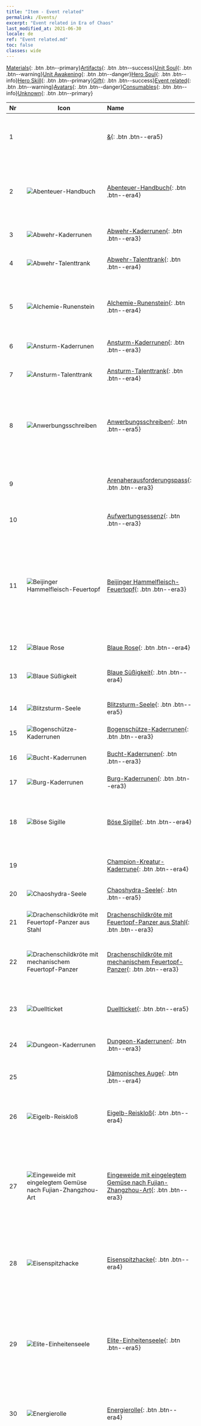 ```yaml
---
title: "Item - Event related"
permalink: /Events/
excerpt: "Event related in Era of Chaos"
last_modified_at: 2021-06-30
locale: de
ref: "Event related.md"
toc: false
classes: wide
---
```

 [Materials](/ItemsDE/){: .btn .btn--primary}[Artifacts](/ItemsDE/Artifacts/){: .btn .btn--success}[Unit Soul](/ItemsDE/UnitSoul/){: .btn .btn--warning}[Unit Awakening](/ItemsDE/UnitAwakening/){: .btn .btn--danger}[Hero Soul](/ItemsDE/HeroSoul/){: .btn .btn--info}[Hero Skill](/ItemsDE/HeroSkill/){: .btn .btn--primary}[Gift](/ItemsDE/Gift/){: .btn .btn--success}[Event related](/ItemsDE/Events/){: .btn .btn--warning}[Avatars](/ItemsDE/Avatars/){: .btn .btn--danger}[Consumables](/ItemsDE/Consumables/){: .btn .btn--info}[Unknown](/ItemsDE/Unknown/){: .btn .btn--primary}

  | Nr | Icon |         Name        |   Type  |   Beschreibung     |
  |:---|------|:--------------------|:-------:|:------------------|
  | 1 |  | [&](/ItemsDE/con_860/){: .btn .btn--era5} | Event related | Angeblich muss man alle geheimnisvollen Symbole der fremden Länder sammeln, damit einem der Weg zu einem großen Schatz gewiesen wird! |
  | 2 | ![Abenteuer-Handbuch](/images/t/i_10041.png) | [Abenteuer-Handbuch](/ItemsDE/con_555/){: .btn .btn--era4} | Event related | Erhältst du beim Anmelden, durch das Abschließen von Aktivitätsmissionen, oder durchs Kaufen. Kann verwendet werden, um Zugang zur Schatzsuche-Vorbereitung zu erhalten. |
  | 3 | ![Abwehr-Kaderrunen](/images/t/i_tool_tujian2.png) | [Abwehr-Kaderrunen](/ItemsDE/con_739/){: .btn .btn--era3} | Event related | Ein wichtiger Gegenstand zum Erhöhen der Abwehr-Werte. |
  | 4 | ![Abwehr-Talenttrank](/images/t/i_3045.png) | [Abwehr-Talenttrank](/ItemsDE/con_787/){: .btn .btn--era4} | Event related | Dieser Trank verbessert die Attribute deiner Abwehr-Einheiten und wertet ihre Fähigkeiten auf. |
  | 5 | ![Alchemie-Runenstein](/images/t/i_3056.png) | [Alchemie-Runenstein](/ItemsDE/con_798/){: .btn .btn--era4} | Event related | Eine Tauschwährung hochrangiger Managelehrter. In den entsprechenden Ereignissen gegen Gegenstände der Turm-Fraktion eintauschbar. |
  | 6 | ![Ansturm-Kaderrunen](/images/t/i_tool_tujian3.png) | [Ansturm-Kaderrunen](/ItemsDE/con_741/){: .btn .btn--era3} | Event related | Ein wichtiger Gegenstand zum Erhöhen der Ansturm-Werte. |
  | 7 | ![Ansturm-Talenttrank](/images/t/i_3046.png) | [Ansturm-Talenttrank](/ItemsDE/con_788/){: .btn .btn--era4} | Event related | Dieser Trank verbessert die Attribute deiner Ansturm-Einheiten und wertet ihre Fähigkeiten auf. |
  | 8 | ![Anwerbungsschreiben](/images/t/i_40901.png) | [Anwerbungsschreiben](/ItemsDE/con_965/){: .btn .btn--era5} | Event related | Anwerbungsschreiben stellen deinen Wert unter Beweis und erleichtern es dir, das Vertrauen der Bewohner dieses mysteriösen Kontinents zu gewinnen. Du kannst Einheiten in der Taverne rekrutieren. |
  | 9 |  | [Arenaherausforderungspass](/ItemsDE/con_695/){: .btn .btn--era3} | Event related | Nur echte Glückspilze finden diesen wertvollen Gegenstand. Hiermit haben Spieler einen zusätzlichen Versuch in der Arena. |
  | 10 |  | [Aufwertungsessenz](/ItemsDE/con_696/){: .btn .btn--era3} | Event related | Reine magische Essenz. Zum Aufwerten von Einheiten. |
  | 11 | ![Beijinger Hammelfleisch-Feuertopf](/images/t/i_81511111.png) | [Beijinger Hammelfleisch-Feuertopf](/ItemsDE/con_1166/){: .btn .btn--era3} | Event related | Hammelfleisch wird in einem authentischen alten Beijinger Kupferkessel über einem Kohlefeuer gegart, wodurch es an Zähigkeit verliert, schmackhaft wird und seinen Wildgeruch verliert. Das gekochte Hammelfleisch ist frisch und schön zart, wobei das Essen in diesem Topf jedoch noch ziemlich roh zu sein scheint. |
  | 12 | ![Blaue Rose](/images/t/i_3059.png) | [Blaue Rose](/ItemsDE/con_801/){: .btn .btn--era4} | Event related |  |
  | 13 | ![Blaue Süßigkeit](/images/t/i_10037.png) | [Blaue Süßigkeit](/ItemsDE/con_551/){: .btn .btn--era4} | Event related | Eine wunderschön verpackte blaue Süßigkeit. Kann im „Doppelte Neujahrsrabatte“-Ereignis verwendet werden. |
  | 14 | ![Blitzsturm-Seele](/images/t/juexing_902.jpg) | [Blitzsturm-Seele](/ItemsDE/con_2074/){: .btn .btn--era5} | Event related | Unsterbliche heroische Seele für das Erwecken der Sturmelementars. |
  | 15 | ![Bogenschütze-Kaderrunen](/images/t/i_tool_tujian4.png) | [Bogenschütze-Kaderrunen](/ItemsDE/con_742/){: .btn .btn--era3} | Event related | Ein wichtiger Gegenstand zum Erhöhen der Bogenschützen-Werte. |
  | 16 | ![Bucht-Kaderrunen](/images/t/i_tool_tujian15.png) | [Bucht-Kaderrunen](/ItemsDE/con_868/){: .btn .btn--era3} | Event related | Ein wichtiger Gegenstand zum Aufwerten der Bucht-Kader. |
  | 17 | ![Burg-Kaderrunen](/images/t/i_tool_tujian8.png) | [Burg-Kaderrunen](/ItemsDE/con_754/){: .btn .btn--era3} | Event related | Ein wichtiger Gegenstand zum Erhöhen der Burg-Werte. |
  | 18 | ![Böse Sigille](/images/t/i_3051.png) | [Böse Sigille](/ItemsDE/con_793/){: .btn .btn--era4} | Event related | Ein Siegel mit tödlicher Macht. In den entsprechenden Ereignissen gegen Gegenstände der Nekropolis-Fraktion eintauschbar. |
  | 19 |  | [Champion-Kreatur-Kaderrune](/ItemsDE/con_782/){: .btn .btn--era4} | Event related | Ein wichtiger Gegenstand zum Aufwerten des Champion-Kreatur-Kaders. |
  | 20 | ![Chaoshydra-Seele](/images/t/juexing_807.jpg) | [Chaoshydra-Seele](/ItemsDE/con_2071/){: .btn .btn--era5} | Event related | Unsterbliche heroische Seele für das Erwecken der Hydra. |
  | 21 | ![Drachenschildkröte mit Feuertopf-Panzer aus Stahl](/images/t/i_81521231.png) | [Drachenschildkröte mit Feuertopf-Panzer aus Stahl](/ItemsDE/con_1208/){: .btn .btn--era3} | Event related | „Hallo, ich bin die stählerne Drachenschildkröte. Wie Ihr seht, ist mein Panzer aus Plastik.“ |
  | 22 | ![Drachenschildkröte mit mechanischem Feuertopf-Panzer](/images/t/i_81512231.png) | [Drachenschildkröte mit mechanischem Feuertopf-Panzer](/ItemsDE/con_1187/){: .btn .btn--era3} | Event related | „Hallo, ich bin die mechanische Drachenschildkröte. Wie Ihr seht, besteht mein Panzer zu 30 % aus Schmiedeeisen.“ |
  | 23 | ![Duellticket](/images/t/i_3042.png) | [Duellticket](/ItemsDE/con_784/){: .btn .btn--era5} | Event related | Eine Einladung zum Heldenduell, wo Meister gegeneinander antreten! Wird montags, mittwochs und freitags per E-Mail zugestellt. |
  | 24 | ![Dungeon-Kaderrunen](/images/t/i_tool_tujian13.png) | [Dungeon-Kaderrunen](/ItemsDE/con_792/){: .btn .btn--era3} | Event related | Ein wichtiger Gegenstand zum Aufwerten der Dungeon-Kader. |
  | 25 |  | [Dämonisches Auge](/de/Items/con_2184/){: .btn .btn--era4} | Event related | Ein Gegenstand, mit dem man im Ereignis „Unterwelt-Erinnerungen“ die Stufe seiner Altar-Aufstellung erhöhen kann. |
  | 26 | ![Eigelb-​Reiskloß](/images/t/i_10029.png) | [Eigelb-​Reiskloß](/ItemsDE/con_543/){: .btn .btn--era4} | Event related | Ein leckerer Eigelb-Reiskloß. Kann im „Doppelte Rabatte“-Ereignis verwendet werden. |
  | 27 | ![Eingeweide mit eingelegtem Gemüse nach Fujian-Zhangzhou-Art](/images/t/i_81531331.png) | [Eingeweide mit eingelegtem Gemüse nach Fujian-Zhangzhou-Art](/ItemsDE/con_1241/){: .btn .btn--era3} | Event related | Süßsauer eingelegtes Luxi-Gemüse, sämige, duftende gekochte Eingeweide, frische Bambussprossen und eine köstliche Knochenbrühe verleihen diesem Gericht den einzigartigen, für Zhangzhou typischen Geschmack. Das Essen in diesem Topf scheint jedoch noch ziemlich roh zu sein. |
  | 28 | ![Eisenspitzhacke](/images/t/i_10025.png) | [Eisenspitzhacke](/ItemsDE/con_539/){: .btn .btn--era4} | Event related | Kann zur Teilnahme am Bergbauereignis verwendet werden. Das Material ist allerdings recht schwach und geht kaputt, nachdem du 1 Abbau durchgeführt hast. |
  | 29 | ![Elite-​Einheitenseele](/images/t/i_10022.png) | [Elite-​Einheitenseele](/ItemsDE/con_536/){: .btn .btn--era5} | Event related | Sammle 80, um zufällig 80 Elite-Einheiten-Tokens zu erhalten. (Elite-Einheit: Druidin, Nachtmahr, Lich, Mumie, Dschinn, Magisches Luftschiff, Mantikor, Betrachter, Medusa, Basilisk, Wyvern, Wespenwurz, Steinelementar, Feuerelementar, Regnanschlange, Meerjungfrau und Revyaratan.) |
  | 30 | ![Energierolle](/images/t/i_backup_icon2.png) | [Energierolle](/ItemsDE/con_830/){: .btn .btn--era4} | Event related | Hier werden Schlachtfeld-Fähigkeiten und alle Fähigkeiten der Reserve-Einheiten verbessert. |
  | 31 | ![Essig-Feuertopf nach Hainan-Art](/images/t/i_81532331.png) | [Essig-Feuertopf nach Hainan-Art](/ItemsDE/con_1250/){: .btn .btn--era3} | Event related | Dieser Feuertopf hat sich aus einem traditionellen Snack aus Hainan entwickelt. Saurer Essigbodensatz, der beim Schnapsbrennen entsteht, dient als Suppenbasis. Dann werden diverse Meeresfrüchte und Gemüse hinzugegeben, sodass ein mild-würziges, süßliches Gericht mit unverwechselbarem Geschmack entsteht. Das Essen in diesem Topf scheint jedoch noch ziemlich roh zu sein. |
  | 32 | ![Experten-Baumaterial](/images/t/i_3062.png) | [Experten-Baumaterial](/ItemsDE/con_804/){: .btn .btn--era4} | Event related | Zum Bau von Mauern in der Verteidigungsschlacht von Steadwick |
  | 33 | ![Feder](/images/t/i_10034.png) | [Feder](/ItemsDE/con_548/){: .btn .btn--era4} | Event related | Eine Feder, eingetaucht in magische Tinte. Kann beim Bingo verwendet werden. |
  | 34 | ![Fernkampf-Talenttrank](/images/t/i_3047.png) | [Fernkampf-Talenttrank](/ItemsDE/con_789/){: .btn .btn--era4} | Event related | Dieser Trank verbessert die Attribute deiner Fernkampf-Einheiten und wertet ihre Fähigkeiten auf. |
  | 35 | ![Festliche Gedenkmünzen](/images/t/i_3066.png) | [Festliche Gedenkmünzen](/ItemsDE/con_808/){: .btn .btn--era4} | Event related | Verfügbar bei Halbjahresfeier, kann gegen seltene Gegenstände eingetauscht werden! |
  | 36 | ![Festung-Kaderrunen](/images/t/i_tool_tujian14.png) | [Festung-Kaderrunen](/ItemsDE/con_818/){: .btn .btn--era3} | Event related | Ein wichtiger Gegenstand zum Aufwerten der Festung-Kader. |
  | 37 | ![Feuertopf mit Chilipaste nach Ningxia-Art](/images/t/i_81522221.png) | [Feuertopf mit Chilipaste nach Ningxia-Art](/ItemsDE/con_1214/){: .btn .btn--era3} | Event related | Für dieses Gericht geben die Bewohner Ningxias Chilinudeln in eine Brühe, die mit zerstoßenen Erdnüssen und verschiedenen Gewürzen angesetzt wird. Die würzige, duftende Paste verleiht den Zutaten dieses Gerichts ihre besondere Note. Das Essen in diesem Topf scheint jedoch noch ziemlich roh zu sein. |
  | 38 | ![Feuertopf mit Kokosnusshühnchen nach Hainan-Art](/images/t/i_81531231.png) | [Feuertopf mit Kokosnusshühnchen nach Hainan-Art](/ItemsDE/con_1238/){: .btn .btn--era3} | Event related | Pro Portion werden für diesen Suppenfond drei Kokosnüsse benötigt: Eine junge Kokosnuss liefert die Flüssigkeit, eine alte Kokosnuss sorgt für das intensive Kokosnussaroma und eine reife Kokosnuss gibt dem Gericht die süße Note. Frische Hühnchenstücke verleihen diesem schlichten Feuertopf seinen komplexen Geschmack. Das Essen in diesem Topf scheint jedoch noch ziemlich roh zu sein. |
  | 39 | ![Feuertopf mit gepökelten Rippchen nach Yunnan-Art](/images/t/i_81531221.png) | [Feuertopf mit gepökelten Rippchen nach Yunnan-Art](/ItemsDE/con_1235/){: .btn .btn--era3} | Event related | Schweinerippchen werden gut zwei Wochen in jeder Menge Salz eingelegt, bis sie fest und salzig sind. Anschließend werden sie in einem Feuertopf mit Hühnerbrühe gegart, um den Umami-Geschmack dieses Gerichts zu verstärken. Das Essen in diesem Topf scheint jedoch noch ziemlich roh zu sein. |
  | 40 | ![Feuertopf nach Chongqing-Art](/images/t/i_81521111.png) | [Feuertopf nach Chongqing-Art](/ItemsDE/con_1196/){: .btn .btn--era3} | Event related | Der Chongqing-Feuertopf ist ein bedeutendes Kulturgut Chongqings. Er besteht aus Rinderkutteln, der Aorta vom Schwein sowie Enten-Eingeweiden, die in einem Mala-Suppenfond gekocht werden. Das Gericht schmeckt erfrischend köstlich, wobei das Essen in diesem Topf jedoch noch ziemlich roh zu sein scheint. |
  | 41 | ![Feuertopf-Suppe nach Macau-Art](/images/t/i_81513331.png) | [Feuertopf-Suppe nach Macau-Art](/ItemsDE/con_1193/){: .btn .btn--era3} | Event related | Für diese köstliche Suppe werden Meeresschnecken, Fischblasen und Seegurken mehrere Stunden lang zu einem Konzentrat des frischen und unverkennbaren Aromas des Ozeans gekocht. Das Essen in diesem Topf scheint jedoch noch ziemlich roh zu sein. |
  | 42 |  | [Fischernetz](/de/Items/con_2148/){: .btn .btn--era4} | Event related | Ein Hilfsmittel für den Fischfang, das Fischer am Meer herstellen. Kann im Fischermeister-Ereignis verwendet werden. |
  | 43 | ![Fischinnereien nach Hubei-Art](/images/t/i_81523331.png) | [Fischinnereien nach Hubei-Art](/ItemsDE/con_1223/){: .btn .btn--era3} | Event related | Milde Fischeingeweide, zarte Fischblasen und delikate Fischleber werden in einer duftenden Soße zusammen gegart. Die Kombination der verschiedenen Konsistenzen bietet dem Gaumen ein einzigartiges Geschmackserlebnis. Das Essen in diesem Topf scheint jedoch noch ziemlich roh zu sein. |
  | 44 | ![Fleischplatte](/images/t/i_8150011.png) | [Fleischplatte](/ItemsDE/con_1161/){: .btn .btn--era4} | Event related | Eine große Platte mit verschiedenen Fleischsorten. |
  | 45 | ![Frisches Moos](/images/t/i_10018.png) | [Frisches Moos](/ItemsDE/con_532/){: .btn .btn--era4} | Event related | Angeblich das Lieblingsessen der Rentiere. Glückspilze, die dies bei sich tragen, treffen vielleicht auf einen Rentier-Gefährten, der ihnen in die Schlacht folgt. |
  | 46 | ![GK von Engel Michael](/images/t/i_10007.png) | [GK von Engel Michael](/ItemsDE/con_516/){: .btn .btn--era5} | Event related | Glückwunsch! Du hast eine GK von Engel Michael erhalten. Wir senden dir sobald wie möglich den echten Gegenstand! |
  | 47 | ![GK von Herzog Ivan](/images/t/i_10006.png) | [GK von Herzog Ivan](/ItemsDE/con_515/){: .btn .btn--era5} | Event related | Glückwunsch! Du hast eine GK von Herzog Ivan erhalten. Wir senden dir sobald wie möglich den echten Gegenstand! |
  | 48 | ![Gelbe Süßigkeit](/images/t/i_10036.png) | [Gelbe Süßigkeit](/ItemsDE/con_550/){: .btn .btn--era4} | Event related | Eine wunderschön verpackte gelbe Süßigkeit. Kann im „Doppelte Neujahrsrabatte“-Ereignis verwendet werden. |
  | 49 | ![Gemüseplatte](/images/t/i_8150012.png) | [Gemüseplatte](/ItemsDE/con_1162/){: .btn .btn--era4} | Event related | Eine große Platte mit verschiedenen Gemüsesorten. |
  | 50 | ![Geschmorter Fisch aus der nordöstlichen Region](/images/t/i_81522231.png) | [Geschmorter Fisch aus der nordöstlichen Region](/ItemsDE/con_1217/){: .btn .btn--era3} | Event related | Ein großer Wildfisch aus dem Meer oder einem Fluss wird zusammen mit allerlei Gemüse langsam in einem großen Metallofen geschmort. In der Zwischenzeit werden Fladenbrote aus Maismehl neben dem Topf erhitzt. Dieses lokale Gericht ist sehr beliebt auf den Bauernhöfen im Nordosten, wobei das Essen in diesem Topf jedoch noch ziemlich roh zu sein scheint. |
  | 51 | ![Gezeitenwächter-Seele](/images/t/juexing_9904.jpg) | [Gezeitenwächter-Seele](/ItemsDE/con_2082/){: .btn .btn--era5} | Event related | Eine uralte, unsterbliche, heroische Seele für das Erwecken der Regnanschlange. |
  | 52 |  | [Giftbrut-Erinnerungs-Token](/de/Items/con_2187/){: .btn .btn--era4} | Event related | Giftbrut-Erinnerungs-Token. Schaltet die Giftbrut-Storyquests im Unterwelt-Erinnerungen-Ereignis frei. |
  | 53 | ![Goldkompass](/images/t/i_3073.png) | [Goldkompass](/ItemsDE/con_815/){: .btn .btn--era4} | Event related | Ein Goldkompass, der die Zukunft voraussagt. Kann in den entsprechenden Ereignissen gegen Gegenstände der Bucht-Fraktion getauscht werden! |
  | 54 | ![Goldschlüssel](/images/t/i_tool_3041.png) | [Goldschlüssel](/ItemsDE/con_783/){: .btn .btn--era5} | Event related | Eine Qualifikation für die Rekrutierung. Ermöglicht einmalig die kostenlose Rekrutierung hochstufiger Einheiten. |
  | 55 | ![Große Kaderrunen](/images/t/i_tool_tujian8.png) | [Große Kaderrunen](/ItemsDE/con_749/){: .btn .btn--era3} | Event related | Ein wichtiger Gegenstand zum Erhöhen der Werte großer Einheiten. |
  | 56 | ![Grüne Süßigkeit](/images/t/i_10038.png) | [Grüne Süßigkeit](/ItemsDE/con_552/){: .btn .btn--era4} | Event related | Eine wunderschön verpackte grüne Süßigkeit. Kann im „Doppelte Neujahrsrabatte“-Ereignis verwendet werden. |
  | 57 |  | [Helden-Token-Auswahlpaket](/de/Items/con_2176/){: .btn .btn--era5} | Event related | Ereignis |
  | 58 |  | [Heroes](/ItemsDE/con_862/){: .btn .btn--era5} | Event related | Angeblich muss man alle geheimnisvollen Symbole der fremden Länder sammeln, damit einem der Weg zu einem großen Schatz gewiesen wird! |
  | 59 | ![Holzhammer](/images/t/i_10024.png) | [Holzhammer](/ItemsDE/con_538/){: .btn .btn--era4} | Event related | Zum Öffnen von Ostereiern. |
  | 60 |  | [Höllenbaron-Erinnerungs-Token](/de/Items/con_2186/){: .btn .btn--era4} | Event related | Höllenbaron-Erinnerungs-Token. Schaltet die Höllenbaron-Storyquests im Unterwelt-Erinnerungen-Ereignis frei. |
  | 61 | ![Inferno-Kaderrunen](/images/t/i_tool_tujian10.png) | [Inferno-Kaderrunen](/ItemsDE/con_777/){: .btn .btn--era3} | Event related | Ein wichtiger Gegenstand zum Erhöhen der Inferno-Werte. |
  | 62 | ![Informationsschriftrolle](/images/t/i_40900.png) | [Informationsschriftrolle](/ItemsDE/con_964/){: .btn .btn--era9} | Event related | Informationen sind unschätzbar. Informationsschriftrollen beinhalten Geheimnisse über Helden von einem geheimnisvollen Kontinent und können in der Taverne gegen Gegenstände eingetauscht werden. |
  | 63 | ![Jahrestagsfeier-Gedenkmünzen](/images/t/i_10005.png) | [Jahrestagsfeier-Gedenkmünzen](/ItemsDE/con_514/){: .btn .btn--era4} | Event related | Tausche exklusive Gegenstände zur Jahrestagsfeier gegen Ereignisgegenstände ein. |
  | 64 | ![Jujube-​Reiskloß](/images/t/i_10030.png) | [Jujube-​Reiskloß](/ItemsDE/con_544/){: .btn .btn--era4} | Event related | Ein leckerer Jujube-Reiskloß. Kann im „Doppelte Rabatte“-Ereignis verwendet werden. |
  | 65 | ![Kalenderstein](/images/t/i_3071.png) | [Kalenderstein](/ItemsDE/con_813/){: .btn .btn--era4} | Event related | Ein ansprechend gearbeiteter Kalenderstein, kann in den entsprechenden Ereignissen gegen Gegenstände der Festung-Fraktion getauscht werden! |
  | 66 | ![Kantonesischer Meeresfrüchte-Feuertopf](/images/t/i_81512331.png) | [Kantonesischer Meeresfrüchte-Feuertopf](/ItemsDE/con_1190/){: .btn .btn--era3} | Event related | Eine große Vielzahl an Meeresfrüchten in einem Haferbreifond aus Schweinsknochenbrühe und Muscheln. Die verschiedensten Meeresfrüchte von Fischen über Shrimps bis hin zu Krabben und Krustentieren werden blanchiert und verleihen diesem Gericht einen unglaublich frischen Geschmack. Eine kunstvolle Interpretation der Küche Guangdongs. Das Essen in diesem Topf scheint jedoch noch ziemlich roh zu sein. |
  | 67 | ![Karotten-Milchbrötchen](/images/t/i_690020.png) | [Karotten-Milchbrötchen](/ItemsDE/con_2119/){: .btn .btn--era4} | Event related | Eine von einem Chaos-Ei erhaltene Oster-Spezialität. Der Geschmack wirkt alles andere als gewöhnlich, aber ... warum war das Ding in einem Chaos-Ei? |
  | 68 | ![Klare Suppenbasis](/images/t/i_8150001.png) | [Klare Suppenbasis](/ItemsDE/con_1158/){: .btn .btn--era4} | Event related | Besitzt einen leichten Geschmack, ist ausgesprochen wohlschmeckend und darüber hinaus sehr nahrhaft mit einem sanften Aroma. Diese üppige Suppe versorgt den Körper mit Nährstoffen und verschönert die Haut. |
  | 69 |  | [Klassikers](/ItemsDE/con_865/){: .btn .btn--era5} | Event related | Angeblich muss man alle geheimnisvollen Symbole der fremden Länder sammeln, damit einem der Weg zu einem großen Schatz gewiesen wird! |
  | 70 | ![Kleeblatt](/images/t/i_10023.png) | [Kleeblatt](/ItemsDE/con_537/){: .btn .btn--era4} | Event related | Die vier Blätter des Kleeblatts stehen für Ruhm, Reichtum, Liebe und Gesundheit. |
  | 71 | ![Kleine Kaderrunen](/images/t/i_tool_tujian6.png) | [Kleine Kaderrunen](/ItemsDE/con_747/){: .btn .btn--era3} | Event related | Ein wichtiger Gegenstand zum Erhöhen der Werte kleiner Einheiten. |
  | 72 | ![Knochenzahnkette](/images/t/i_3054.png) | [Knochenzahnkette](/ItemsDE/con_796/){: .btn .btn--era4} | Event related | Eine Halskette aus den Schädeln mächtiger Tiere. In den entsprechenden Ereignissen gegen Gegenstände der Burg-Fraktion eintauschbar. |
  | 73 |  | [Kommandanten-Kaderrune](/ItemsDE/con_781/){: .btn .btn--era4} | Event related | Ein wichtiger Gegenstand zum Aufwerten des Kommandanten-Kaders. |
  | 74 |  | [Kompass](/de/Items/con_2183/){: .btn .btn--era4} | Event related | Ein Gegenstand, mit dem man im Ereignis „Unterwelt-Erinnerungen“ die Schlachtfeldruinen erkundet. |
  | 75 |  | [Konflux-Kaderrunen](/ItemsDE/con_791/){: .btn .btn--era3} | Event related | Ein wichtiger Gegenstand zum Erhöhen der Konflux-Werte. |
  | 76 |  | [Konflux-Kristall](/ItemsDE/con_799/){: .btn .btn--era4} | Event related | Ein von den Mächten wahrer Elementare geschmiedeter Kristallstein. In den entsprechenden Ereignissen gegen Gegenstände der Konflux-Fraktion eintauschbar. |
  | 77 | ![Kräuter-Rindfleisch-Feuertopf nach Qiandongnan-Art](/images/t/i_81532221.png) | [Kräuter-Rindfleisch-Feuertopf nach Qiandongnan-Art](/ItemsDE/con_1244/){: .btn .btn--era3} | Event related | Vor dem Garen besitzen die Zutaten für dieses Gericht einen leichten Gymnosiphon-Duft. Die „Hundert-Kräuter-Suppe“, wie die Einheimischen sie nennen, wird mit verschiedenen chinesischen Heilkräutern und Rinderinnereien zubereitet und schmeckt mit jedem Bissen besser. Das Essen in diesem Topf scheint jedoch noch ziemlich roh zu sein. |
  | 78 | ![Kälteresistenter Stoff](/images/t/i_10016.png) | [Kälteresistenter Stoff](/ItemsDE/con_530/){: .btn .btn--era4} | Event related | Speziell verarbeiteter Stoff aus dem Fell eines Tiers aus dem Norden. Der hohe Preis ist vermutlich der hervorragenden Kälteresistenz und dem angenehmen Tragegefühl geschuldet. |
  | 79 | ![Königsorden](/images/t/i_3052.png) | [Königsorden](/ItemsDE/con_794/){: .btn .btn--era4} | Event related | Ein Orden des kaiserlichen Hofs von Erathia. In den entsprechenden Ereignissen gegen Gegenstände der Schloss-Fraktion eintauschbar. |
  | 80 | ![Lebkuchenmann](/images/t/i_690018.png) | [Lebkuchenmann](/ItemsDE/con_1092/){: .btn .btn--era4} | Event related | Ein „Fröhliche Weihnachten“-Ereignisgegenstand. Kann gegen Weihnachtsgeschenke eingetauscht werden. |
  | 81 | ![Leuchtturm-Baumaterial](/images/t/i_tool_mf.png) | [Leuchtturm-Baumaterial](/ItemsDE/con_751/){: .btn .btn--era3} | Event related | Für den Stufenaufsteig des Leuchtturms, um weiter sehen zu können. |
  | 82 |  | [Magic](/ItemsDE/con_861/){: .btn .btn--era5} | Event related | Angeblich muss man alle geheimnisvollen Symbole der fremden Länder sammeln, damit einem der Weg zu einem großen Schatz gewiesen wird! |
  | 83 |  | [Magieschere](/de/Items/con_2175/){: .btn .btn--era4} | Event related | Drachenboot-Fest-Ereignisgegenstand. Diese Schere ist mit einer geheimnisvollen Magie überzogen, die es ermöglicht, das Seil zu durchschneiden, das die magischen Reisklöße festhält, allerdings wird sie durch die Benutzung zerstört. |
  | 84 | ![Magmakern](/images/t/i_3091.png) | [Magmakern](/ItemsDE/con_819/){: .btn .btn--era4} | Event related | Ein Gegenstand, der im Ereignis „Xerons Gefangennahme“ erbeutet werden kann. Wird im Ereignis zur Aufwertung des Vulkans verwendet. |
  | 85 | ![Marktzugangsticket](/images/t/i_8150000.png) | [Marktzugangsticket](/ItemsDE/con_1157/){: .btn .btn--era4} | Event related | Notwendiger Gegenstand, um den Markt betreten und Zutaten kaufen zu können. Nach Einsatz von Energie am Postfach abzuholen. |
  | 86 | ![Medusenkönigin-Heldenseele](/images/t/juexing_704.jpg) | [Medusenkönigin-Heldenseele](/ItemsDE/con_2061/){: .btn .btn--era5} | Event related | Unsterbliche heroische Seele für das Erwecken der Medusa. |
  | 87 | ![Meeresfrüchteplatte](/images/t/i_8150013.png) | [Meeresfrüchteplatte](/ItemsDE/con_1163/){: .btn .btn--era4} | Event related | Eine große Platte mit verschiedenen Meeresfrüchten. |
  | 88 | ![Meisterbogenschützen-Seele](/images/t/juexing_102.jpg) | [Meisterbogenschützen-Seele](/ItemsDE/con_2013/){: .btn .btn--era5} | Event related | Eine uralte, unsterbliche, heroische Seele für das Erwecken des Scharfschützen. |
  | 89 |  | [Might](/ItemsDE/con_859/){: .btn .btn--era5} | Event related | Angeblich muss man alle geheimnisvollen Symbole der fremden Länder sammeln, damit einem der Weg zu einem großen Schatz gewiesen wird! |
  | 90 | ![Mittlere Kaderrunen](/images/t/i_tool_tujian7.png) | [Mittlere Kaderrunen](/ItemsDE/con_748/){: .btn .btn--era3} | Event related | Ein wichtiger Gegenstand zum Erhöhen der Werte mittelgroßer Einheiten. |
  | 91 | ![Mondlicht-Rose](/images/t/i_3059.png) | [Mondlicht-Rose](/ItemsDE/con_558/){: .btn .btn--era4} | Event related | Eine exotische Rose, die ein Held auf Kampagne gepflückt hat. Kann beim Rosentausch-Ereignis zum Valentinstag 2021 gegen Belohnungen eingetauscht werden. |
  | 92 | ![Nachtmahr-Seele](/images/t/juexing_508.jpg) | [Nachtmahr-Seele](/ItemsDE/con_2049/){: .btn .btn--era5} | Event related | Unsterbliche heroische Seele für das Erwecken des Nachtmahrs. |
  | 93 | ![Nekropolis-Kaderrunen](/images/t/i_tool_tujian9.png) | [Nekropolis-Kaderrunen](/ItemsDE/con_755/){: .btn .btn--era3} | Event related | Ein wichtiger Gegenstand zum Erhöhen der Nekropolis-Werte. |
  | 94 | ![Neujahrsfeier-Herausforderungspass](/images/t/i_31046.png) | [Neujahrsfeier-Herausforderungspass](/ItemsDE/con_867/){: .btn .btn--era5} | Event related | Ein mysteriöser Herausforderungspass, der während der Neujahrsfeier erhältlich wird. Sammle genügend davon, um Zugriff auf die zeitbegrenzte Neujahrsfeier-Phase zu erhalten! |
  | 95 | ![Neujahrstrunk](/images/t/i_10039.png) | [Neujahrstrunk](/ItemsDE/con_553/){: .btn .btn--era4} | Event related | Ein spezieller Gegenstand für das Neujahrsereignis. Kann während des Ereignisses gegen seltene Gegenstände eingetauscht werden. |
  | 96 | ![Neutrale Kaderrune](/images/t/i_tool_tujian16.png) | [Neutrale Kaderrune](/ItemsDE/con_869/){: .btn .btn--era3} | Event related | Ein wichtiger Gegenstand zum Aufwerten des neutralen Kaders. |
  | 97 | ![Obsidian](/images/t/i_3055.png) | [Obsidian](/ItemsDE/con_797/){: .btn .btn--era4} | Event related | Ein exotischer Edelstein, den man nur im Inferno findet. In den entsprechenden Ereignissen gegen Gegenstände der Inferno-Fraktion eintauschbar. |
  | 98 | ![Offensiv-Kaderrunen](/images/t/i_tool_tujian1.png) | [Offensiv-Kaderrunen](/ItemsDE/con_734/){: .btn .btn--era3} | Event related | Ein wichtiger Gegenstand zum Erhöhen der Offensive-Werte. |
  | 99 | ![Offensiv-Talenttrank](/images/t/i_3044.png) | [Offensiv-Talenttrank](/ItemsDE/con_786/){: .btn .btn--era4} | Event related | Dieser Trank verbessert die Attribute deiner Offensiv-Einheiten und wertet ihre Fähigkeiten auf. |
  | 100 | ![Orakelvertrag](/images/t/i_3074.png) | [Orakelvertrag](/ItemsDE/con_816/){: .btn .btn--era6} | Event related | Eine vom Propheten hinterlassene geheimnisvolle Schriftrolle, gewährt unvorstellbare Kraft. |
  | 101 | ![Orden der Arbeit](/images/t/i_10002.png) | [Orden der Arbeit](/ItemsDE/con_512/){: .btn .btn--era4} | Event related |  |
  | 102 | ![Oster-Dekorationsmaterial](/images/t/i_690019.png) | [Oster-Dekorationsmaterial](/ItemsDE/con_2118/){: .btn .btn--era4} | Event related | Ein von einem Lodernden Ei erhaltenes Dekorationsmaterial. Kann verwendet werden, um die Hauptstadt österlich zu schmücken. |
  | 103 |  | [R-Einheiten-Kaderrune](/ItemsDE/con_778/){: .btn .btn--era4} | Event related | Ein wichtiger Gegenstand zum Aufwerten des R-Einheiten-Kaders. |
  | 104 | ![R-Einheitenseele](/images/t/i_10019.png) | [R-Einheitenseele](/ItemsDE/con_533/){: .btn .btn--era3} | Event related | Sammle 10 Stück und erhalte eine zufällige 1-Sterne-Einheit mit Macht R. |
  | 105 | ![Riesige Kaderrunen](/images/t/i_tool_tujian9.png) | [Riesige Kaderrunen](/ItemsDE/con_750/){: .btn .btn--era3} | Event related | Ein wichtiger Gegenstand zum Erhöhen der Werte gewaltiger Einheiten. |
  | 106 | ![Rindfleisch nach Leshan-Art](/images/t/i_81511221.png) | [Rindfleisch nach Leshan-Art](/ItemsDE/con_1175/){: .btn .btn--era3} | Event related | Diese riesigen Stücke Rindfleisch werden in einen Topf voll Suppe statt in eine kleine Schüssel gegeben. Das erhöht nicht nur die Portionsgröße, sondern schafft auch Platz, um neben dem Rindfleisch noch weitere Zutaten zu kochen. Das Essen in diesem Topf scheint jedoch noch ziemlich roh zu sein. |
  | 107 | ![Rote Rose](/images/t/i_3058.png) | [Rote Rose](/ItemsDE/con_800/){: .btn .btn--era4} | Event related |  |
  | 108 | ![Rote Süßigkeit](/images/t/i_10035.png) | [Rote Süßigkeit](/ItemsDE/con_549/){: .btn .btn--era4} | Event related | Eine wunderschön verpackte rote Süßigkeit. Kann im „Doppelte Neujahrsrabatte“-Ereignis verwendet werden. |
  | 109 | ![Rote-​Bohnen-​Reiskloß](/images/t/i_10031.png) | [Rote-​Bohnen-​Reiskloß](/ItemsDE/con_545/){: .btn .btn--era4} | Event related | Ein leckerer Rote-Bohnen-Reiskloß. Kann im „Doppelte Rabatte“-Ereignis verwendet werden. |
  | 110 |  | [Rückkehr](/ItemsDE/con_863/){: .btn .btn--era5} | Event related | Angeblich muss man alle geheimnisvollen Symbole der fremden Länder sammeln, damit einem der Weg zu einem großen Schatz gewiesen wird! |
  | 111 |  | [SR-Einheiten-Kaderrune](/ItemsDE/con_779/){: .btn .btn--era4} | Event related | Ein wichtiger Gegenstand zum Aufwerten des SR-Einheiten-Kaders. |
  | 112 | ![SR-Einheitenseele](/images/t/i_10020.png) | [SR-Einheitenseele](/ItemsDE/con_534/){: .btn .btn--era4} | Event related | Sammle 30, um eine zufällig ausgewählte der folgenden 2-Sterne-Einheiten zu erhalten: Greif, Schwertkämpfer, Mönch, Kavallerist, Zwerg, Waldelfe, Pegasus, Dendroidenwache, Einhorn, Ork, Oger, Roc, Zyklop, Geist, Vampir, Höllenhund, Dämon, Grottenteufel, Efreet, Stein-Wasserspeier, Regnanpiraten,Eisengolem, Magier, Sturmelementar, Eiselementar, Harpyie, Minotaurus oder Echsenmensch. |
  | 113 |  | [SSR-Einheiten-Kaderrune](/ItemsDE/con_780/){: .btn .btn--era4} | Event related | Ein wichtiger Gegenstand zum Aufwerten des SSR-Einheiten-Kaders. |
  | 114 | ![SSR-Einheitenseele](/images/t/i_10021.png) | [SSR-Einheitenseele](/ItemsDE/con_535/){: .btn .btn--era5} | Event related | Sammle 80 Stück und erhalte eine zufällige Einheit mit Macht SSR (außer Assassine und Spartaner). |
  | 115 | ![Sauerkraut-Feuertopf aus der nordöstlichen Region](/images/t/i_81531121.png) | [Sauerkraut-Feuertopf aus der nordöstlichen Region](/ItemsDE/con_1229/){: .btn .btn--era3} | Event related | Dieser Eintopf wurde ursprünglich mit großen Scheiben Schweinebauch, Schweinsblutwurst und selbst eingelegtem Sauerkraut zubereitet, als in den ländlichen Gegenden im Nordosten jedes Jahr zu Neujahr die Schweine geschlachtet wurden. Das Essen in diesem Topf scheint jedoch noch ziemlich roh zu sein. |
  | 116 | ![Saure Schweinsfußsuppe nach Yunnan-Art](/images/t/i_81531111.png) | [Saure Schweinsfußsuppe nach Yunnan-Art](/ItemsDE/con_1226/){: .btn .btn--era3} | Event related | Kollagenreiche, schmackhafte Schweinsfüße werden langsam in einer köstlichen, nach Geheimrezept zubereiteten säuerlich schmeckenden Suppe gegart. Eine Delikatesse, die man wirklich nur selten zu Augen bekommt. Das Essen in diesem Topf scheint jedoch noch ziemlich roh zu sein. |
  | 117 | ![Saurer Fisch-Feuertopf nach Guizhou-Art](/images/t/i_81533331.png) | [Saurer Fisch-Feuertopf nach Guizhou-Art](/ItemsDE/con_1253/){: .btn .btn--era3} | Event related | Wildtomaten und rote Paprika werden etwa zwei Wochen lang mit Weißwein, Ingwer und Knoblauch zu einer sauren roten Suppe fermentiert. Dann wird ausgenommener frischer Fisch darin gegart, wodurch ein frischer, erfrischender Geschmack entsteht.Das Essen in diesem Topf scheint jedoch noch ziemlich roh zu sein. |
  | 118 | ![Scharfe Suppenbasis](/images/t/i_8150002.png) | [Scharfe Suppenbasis](/ItemsDE/con_1159/){: .btn .btn--era4} | Event related | Diese Suppenbasis besitzt Mala-Schärfe und ist unglaublich vielfältig einzusetzen, da sie durch die geradezu aggressive Verwendung von Gewürzen eine Vielzahl von Aromen entfaltet. Diese Suppe ist aufgrund ihrer natürlichen Zutaten ganz klar der Star eines jeden Gerichts, dessen Grundlage sie bildet. |
  | 119 | ![Scharfer Fischfeuertopf nach Guizhou-Art](/images/t/i_81521131.png) | [Scharfer Fischfeuertopf nach Guizhou-Art](/ItemsDE/con_1202/){: .btn .btn--era3} | Event related | In der Region Guizhou in Yunnan werden Lebensmittel gern eingelegt, um ihnen Würze zu verleihen. Für diesen immens beliebten Feuertopf wird Karpfen zusammen mit in Ingwer und Knoblauch eingelegten Chilischoten in einer Brühe gekocht. Das Essen in diesem Topf scheint jedoch noch ziemlich roh zu sein. |
  | 120 | ![Schattenhafter Diamant](/images/t/i_10040.png) | [Schattenhafter Diamant](/ItemsDE/con_554/){: .btn .btn--era4} | Event related | Erhältlich über die Schatzsuche-Vorbereitung oder durch Kaufen. Kann verwendet werden, um einmalig Zugang zu einem Schatzsuche-Spiel zu erhalten. |
  | 121 |  | [Schicksalskarten](/ItemsDE/con_698/){: .btn .btn--era4} | Event related | Eine Karte, die das Schicksal besiegeln kann. |
  | 122 | ![Schillernde Perle](/images/t/i_10013.png) | [Schillernde Perle](/ItemsDE/con_527/){: .btn .btn--era4} | Event related | Kann gegen seltene Einheiten-Seelensteine getauscht werden. |
  | 123 | ![Schimmerkristall](/images/t/i_3065.png) | [Schimmerkristall](/ItemsDE/con_807/){: .btn .btn--era4} | Event related | Ein von mächtigen Drachen bewachter Kristall. In den entsprechenden Ereignissen gegen Gegenstände der Dungeon-Fraktion eintauschbar. |
  | 124 | ![Schloss-Kaderrunen](/images/t/i_tool_tujian6.png) | [Schloss-Kaderrunen](/ItemsDE/con_752/){: .btn .btn--era3} | Event related | Ein wichtiger Gegenstand zum Erhöhen der Schloss-Werte. |
  | 125 | ![Schutzwall- Kaderrunen](/images/t/i_tool_tujian7.png) | [Schutzwall- Kaderrunen](/ItemsDE/con_753/){: .btn .btn--era3} | Event related | Ein wichtiger Gegenstand zum Erhöhen der Schutzwall-Werte. |
  | 126 | ![Schweinefleisch-​Reiskloß](/images/t/i_10028.png) | [Schweinefleisch-​Reiskloß](/ItemsDE/con_542/){: .btn .btn--era4} | Event related | Ein leckerer Schweinefleisch-Reiskloß. Kann im „Doppelte Rabatte“-Ereignis verwendet werden. |
  | 127 | ![Seele der Elfenmagierin](/images/t/juexing_901.jpg) | [Seele der Elfenmagierin](/ItemsDE/con_2073/){: .btn .btn--era5} | Event related | Unsterbliche heroische Seele für das Erwecken des Pixies. |
  | 128 | ![Seele der Harpyienhexe](/images/t/juexing_702.jpg) | [Seele der Harpyienhexe](/ItemsDE/con_2059/){: .btn .btn--era5} | Event related | Unsterbliche heroische Seele für das Erwecken der Harpyie. |
  | 129 | ![Seele der Infernowache](/images/t/juexing_504.jpg) | [Seele der Infernowache](/ItemsDE/con_2045/){: .btn .btn--era5} | Event related | Unsterbliche heroische Seele für das Erwecken des Dämons. |
  | 130 | ![Seele der Magog](/images/t/juexing_502.png) | [Seele der Magog](/ItemsDE/con_2044/){: .btn .btn--era5} | Event related | Unsterbliche heroische Seele für das Erwecken der Gog. |
  | 131 | ![Seele der Nagakönigin](/images/t/juexing_606.png) | [Seele der Nagakönigin](/ItemsDE/con_2055/){: .btn .btn--era5} | Event related | Unsterbliche heroische Seele für das Erwecken der Naga. |
  | 132 | ![Seele der Regnanpräzisionsschützin](/images/t/juexing_9902.png) | [Seele der Regnanpräzisionsschützin](/ItemsDE/con_2081/){: .btn .btn--era5} | Event related | Eine uralte, unsterbliche, heroische Seele für das Erwecken der Regnanbogenschützin. |
  | 133 | ![Seele der Riesengorgone](/images/t/juexing_805.jpg) | [Seele der Riesengorgone](/ItemsDE/con_2069/){: .btn .btn--era5} | Event related | Unsterbliche heroische Seele für das Erwecken der Gorgone. |
  | 134 | ![Seele der Seuchen-Schlangenfliege](/images/t/juexing_803.png) | [Seele der Seuchen-Schlangenfliege](/ItemsDE/con_2067/){: .btn .btn--era5} | Event related | Unsterbliche heroische Seele für das Erwecken der Schlangenfliege. |
  | 135 | ![Seele der Ur-Behemoth](/images/t/juexing_407.png) | [Seele der Ur-Behemoth](/ItemsDE/con_2041/){: .btn .btn--era5} | Event related | Unsterbliche heroische Seele für das Erwecken des Behemoth. |
  | 136 | ![Seele des Bösen Auges](/images/t/juexing_703.png) | [Seele des Bösen Auges](/ItemsDE/con_2060/){: .btn .btn--era5} | Event related | Unsterbliche heroische Seele für das Erwecken des Betrachters. |
  | 137 | ![Seele des Dendroidensoldaten](/images/t/juexing_205.png) | [Seele des Dendroidensoldaten](/ItemsDE/con_2023/){: .btn .btn--era5} | Event related | Unsterbliche heroische Seele für das Erwecken der Dendroidenwache. |
  | 138 | ![Seele des Donnervogels](/images/t/juexing_405.png) | [Seele des Donnervogels](/ItemsDE/con_2039/){: .btn .btn--era5} | Event related | Unsterbliche heroische Seele für das Erwecken des Roc. |
  | 139 | ![Seele des Efreetsultans](/images/t/juexing_506.png) | [Seele des Efreetsultans](/ItemsDE/con_2047/){: .btn .btn--era5} | Event related | Unsterbliche heroische Seele für das Erwecken des Efreet. |
  | 140 | ![Seele des Energieelementars](/images/t/juexing_904.png) | [Seele des Energieelementars](/ItemsDE/con_2076/){: .btn .btn--era5} | Event related | Unsterbliche heroische Seele für das Erwecken des Feuerelementars. |
  | 141 | ![Seele des Erzdruiden](/images/t/juexing_208.jpg) | [Seele des Erzdruiden](/ItemsDE/con_2026/){: .btn .btn--era5} | Event related | Unsterbliche heroische Seele für das Erwecken des Druiden. |
  | 142 | ![Seele des Erzengels](/images/t/juexing_107.png) | [Seele des Erzengels](/ItemsDE/con_2018/){: .btn .btn--era5} | Event related | Unsterbliche heroische Seele für das Erwecken des Engels. |
  | 143 | ![Seele des Erzmagiers](/images/t/juexing_604.png) | [Seele des Erzmagiers](/ItemsDE/con_2053/){: .btn .btn--era5} | Event related | Unsterbliche heroische Seele für das Erwecken der Magierin. |
  | 144 | ![Seele des Erzteufels](/images/t/juexing_507.png) | [Seele des Erzteufels](/ItemsDE/con_2048/){: .btn .btn--era5} | Event related | Unsterbliche heroische Seele für das Erwecken des Teufels. |
  | 145 | ![Seele des Foltermeisters](/images/t/juexing_505.png) | [Seele des Foltermeisters](/ItemsDE/con_2046/){: .btn .btn--era5} | Event related | Unsterbliche heroische Seele für das Erwecken des Grottenteufels. |
  | 146 | ![Seele des Geisterdrachen](/images/t/juexing_307.png) | [Seele des Geisterdrachen](/ItemsDE/con_2033/){: .btn .btn--era5} | Event related | Unsterbliche heroische Seele für das Erwecken des Knochendrachen. |
  | 147 | ![Seele des Gespensts](/images/t/juexing_303.png) | [Seele des Gespensts](/ItemsDE/con_2029/){: .btn .btn--era5} | Event related | Unsterbliche heroische Seele für das Erwecken des Geistes. |
  | 148 | ![Seele des Gnollkriegers](/images/t/juexing_801.jpg) | [Seele des Gnollkriegers](/ItemsDE/con_2066/){: .btn .btn--era5} | Event related | Unsterbliche heroische Seele für das Erwecken des Gnolls. |
  | 149 | ![Seele des Goldenen Drachen](/images/t/juexing_207.png) | [Seele des Goldenen Drachen](/ItemsDE/con_2025/){: .btn .btn--era5} | Event related | Unsterbliche heroische Seele für das Erwecken des Grünen Drachen. |
  | 150 | ![Seele des Goldgolems](/images/t/juexing_603.jpg) | [Seele des Goldgolems](/ItemsDE/con_2052/){: .btn .btn--era5} | Event related | Unsterbliche heroische Seele für das Erwecken des Eisengolems. |
  | 151 | ![Seele des Großelfen](/images/t/juexing_203.png) | [Seele des Großelfen](/ItemsDE/con_2021/){: .btn .btn--era5} | Event related | Unsterbliche heroische Seele für das Erwecken des Großelfen. |
  | 152 | ![Seele des Heiligen Greifen](/images/t/juexing_103.jpg) | [Seele des Heiligen Greifen](/ItemsDE/con_2014/){: .btn .btn--era5} | Event related | Unsterbliche heroische Seele für das Erwecken des Greifen. |
  | 153 | ![Seele des Heldenhaften Ritters](/images/t/juexing_106.jpg) | [Seele des Heldenhaften Ritters](/ItemsDE/con_2017/){: .btn .btn--era5} | Event related | Unsterbliche heroische Seele für das Erwecken des Kavalleristen. |
  | 154 | ![Seele des Hellenbardenträgers](/images/t/juexing_101.jpg) | [Seele des Hellenbardenträgers](/ItemsDE/con_2012/){: .btn .btn--era5} | Event related | Unsterbliche heroische Seele für das Erwecken des Pikeniers. |
  | 155 | ![Seele des Hobgoblins](/images/t/juexing_401.png) | [Seele des Hobgoblins](/ItemsDE/con_2035/){: .btn .btn--era5} | Event related | Unsterbliche heroische Seele für das Erwecken des Goblins. |
  | 156 | ![Seele des Intimus](/images/t/juexing_501.png) | [Seele des Intimus](/ItemsDE/con_2043/){: .btn .btn--era5} | Event related | Unsterbliche heroische Seele für das Erwecken des Imps. |
  | 157 | ![Seele des Kreuzritters](/images/t/juexing_104.png) | [Seele des Kreuzritters](/ItemsDE/con_2015/){: .btn .btn--era5} | Event related | Unsterbliche heroische Seele für das Erwecken des Schwertkämpfers. |
  | 158 | ![Seele des Kriegseinhorns](/images/t/juexing_206.png) | [Seele des Kriegseinhorns](/ItemsDE/con_2024/){: .btn .btn--era5} | Event related | Unsterbliche heroische Seele für das Erwecken des Einhorns. |
  | 159 | ![Seele des Magie-Elementars](/images/t/juexing_906.png) | [Seele des Magie-Elementars](/ItemsDE/con_2077/){: .btn .btn--era5} | Event related | Unsterbliche heroische Seele für das Erwecken des Psy-Elementars. |
  | 160 | ![Seele des Meister-Leprechauns](/images/t/juexing_909.jpg) | [Seele des Meister-Leprechauns](/ItemsDE/con_2079/){: .btn .btn--era5} | Event related | Eine uralte, unsterbliche, heroische Seele für das Erwecken des Meister-Leprechauns. |
  | 161 | ![Seele des Meisterdschinns](/images/t/juexing_605.jpg) | [Seele des Meisterdschinns](/ItemsDE/con_2054/){: .btn .btn--era5} | Event related | Unsterbliche heroische Seele für das Erwecken des Dschinns. |
  | 162 | ![Seele des Minotaurenkönigs](/images/t/juexing_705.jpg) | [Seele des Minotaurenkönigs](/ItemsDE/con_2062/){: .btn .btn--era5} | Event related | Unsterbliche heroische Seele für das Erwecken des Minotauren. |
  | 163 | ![Seele des Mumienkönigs](/images/t/juexing_308.jpg) | [Seele des Mumienkönigs](/ItemsDE/con_2034/){: .btn .btn--era5} | Event related | Unsterbliche heroische Seele für das Erwecken der Mumie. |
  | 164 | ![Seele des Obersten Paladins](/images/t/juexing_108.png) | [Seele des Obersten Paladins](/ItemsDE/con_2019/){: .btn .btn--era5} | Event related | Unsterbliche heroische Seele für das Erwecken des Paladins. |
  | 165 | ![Seele des Ogermagiers](/images/t/juexing_404.png) | [Seele des Ogermagiers](/ItemsDE/con_2038/){: .btn .btn--era5} | Event related | Unsterbliche heroische Seele für das Erwecken des Ogers. |
  | 166 | ![Seele des Ork-Kommandanten](/images/t/juexing_403.jpg) | [Seele des Ork-Kommandanten](/ItemsDE/con_2037/){: .btn .btn--era5} | Event related | Unsterbliche heroische Seele für das Erwecken des Orks. |
  | 167 | ![Seele des Phönix](/images/t/juexing_907.jpg) | [Seele des Phönix](/ItemsDE/con_2078/){: .btn .btn--era5} | Event related | Unsterbliche heroische Seele für das Erwecken des Feuervogels. |
  | 168 | ![Seele des Schattenritters](/images/t/juexing_306.jpg) | [Seele des Schattenritters](/ItemsDE/con_2032/){: .btn .btn--era5} | Event related | Unsterbliche heroische Seele für das Erwecken des Schwarzen Ritters. |
  | 169 | ![Seele des Schwarzen Drachenkönigs](/images/t/juexing_707.png) | [Seele des Schwarzen Drachenkönigs](/ItemsDE/con_2064/){: .btn .btn--era5} | Event related | Unsterbliche heroische Seele für das Erwecken des Schwarzen Drachen. |
  | 170 | ![Seele des Silberpegasus](/images/t/juexing_204.png) | [Seele des Silberpegasus](/ItemsDE/con_2022/){: .btn .btn--era5} | Event related | Unsterbliche heroische Seele für das Erwecken des Silberpegasus. |
  | 171 | ![Seele des Skelettkriegers](/images/t/juexing_301.png) | [Seele des Skelettkriegers](/ItemsDE/con_2027/){: .btn .btn--era5} | Event related | Unsterbliche heroische Seele für das Erwecken des Skelettkriegers. |
  | 172 | ![Seele des Skorpikors](/images/t/juexing_706.jpg) | [Seele des Skorpikors](/ItemsDE/con_2063/){: .btn .btn--era5} | Event related | Unsterbliche heroische Seele für das Erwecken des Mantikors. |
  | 173 | ![Seele des Stillen Schneegeists](/images/t/juexing_903.jpg) | [Seele des Stillen Schneegeists](/ItemsDE/con_2075/){: .btn .btn--era5} | Event related | Unsterbliche heroische Seele für das Erwecken der Eiselementars. |
  | 174 | ![Seele des Todesheulers](/images/t/juexing_408.jpg) | [Seele des Todesheulers](/ItemsDE/con_2042/){: .btn .btn--era5} | Event related | Unsterbliche heroische Seele für das Erwecken des Berserkers. |
  | 175 | ![Seele des Todeslich](/images/t/juexing_305.png) | [Seele des Todeslich](/ItemsDE/con_2031/){: .btn .btn--era5} | Event related | Unsterbliche heroische Seele für das Erwecken des Lich. |
  | 176 | ![Seele des Vampirlords](/images/t/juexing_304.png) | [Seele des Vampirlords](/ItemsDE/con_2030/){: .btn .btn--era5} | Event related | Unsterbliche heroische Seele für das Erwecken des Vampirlords. |
  | 177 | ![Seele des Wolfskriegers](/images/t/juexing_402.png) | [Seele des Wolfskriegers](/ItemsDE/con_2036/){: .btn .btn--era5} | Event related | Unsterbliche heroische Seele für das Erwecken des Wolfsreiters. |
  | 178 | ![Seele des Wyvernkönigs](/images/t/juexing_806.jpg) | [Seele des Wyvernkönigs](/ItemsDE/con_2070/){: .btn .btn--era5} | Event related | Unsterbliche heroische Seele für das Erwecken des Wyvern. |
  | 179 | ![Seele des Zentaurenführers](/images/t/juexing_201.png) | [Seele des Zentaurenführers](/ItemsDE/con_2020/){: .btn .btn--era5} | Event related | Unsterbliche heroische Seele für das Erwecken des Zentauren. |
  | 180 | ![Seele des Zombies](/images/t/juexing_302.png) | [Seele des Zombies](/ItemsDE/con_2028/){: .btn .btn--era5} | Event related | Unsterbliche heroische Seele für das Erwecken des Wandelnden Toten. |
  | 181 | ![Seele des Zyklopenkönigs](/images/t/juexing_406.jpg) | [Seele des Zyklopenkönigs](/ItemsDE/con_2040/){: .btn .btn--era5} | Event related | Unsterbliche heroische Seele für das Erwecken des Zyklopen. |
  | 182 | ![Seltenes Baumaterial](/images/t/i_3063.png) | [Seltenes Baumaterial](/ItemsDE/con_805/){: .btn .btn--era5} | Event related | Zum Bau von Mauern in der Verteidigungsschlacht von Steadwick |
  | 183 | ![Sichuan-Feuertopfspieße](/images/t/i_81521121.png) | [Sichuan-Feuertopfspieße](/ItemsDE/con_1199/){: .btn .btn--era3} | Event related | Dieses Gericht war ursprünglich ein Straßenessen, das im Laufe der Zeit zu seiner heutigen Form weiterentwickelt wurde. Die Spieße können mit allen möglichen Zutaten bestückt werden, doch am beliebtesten sind Vogelinnereien. Das Essen in diesem Topf scheint jedoch noch ziemlich roh zu sein. |
  | 184 | ![Sichuan-Fisch-Feuertopf mit Ysop](/images/t/i_81521331.png) | [Sichuan-Fisch-Feuertopf mit Ysop](/ItemsDE/con_1211/){: .btn .btn--era3} | Event related | Zarter Fisch wird in einer Brühe mit Ysop und Sauerkraut gegart. Die unterschiedlichen Aromen vermischen sich und heben die Säure des eingelegten Kohls und das Minzaroma des Ysops hervor. Das Essen in diesem Topf scheint jedoch noch ziemlich roh zu sein. |
  | 185 | ![Sichuan-Hammelfleischsuppe nach Jianyang-Art](/images/t/i_81511131.png) | [Sichuan-Hammelfleischsuppe nach Jianyang-Art](/ItemsDE/con_1172/){: .btn .btn--era3} | Event related | Für dieses Gericht kochen die Einwohner der Stadt Jianyang in der Provinz Sichuan Hammelfleisch in einer Brühe aus Karpfen und Hammelknochen. Ein chinesisches Sprichwort besagt, dass die Kombination aus Fisch und Hammelfleisch für einen frischen Geschmack sorgt, wobei das Essen in diesem Topf jedoch noch ziemlich roh zu sein scheint. |
  | 186 | ![Sichuan-Tontopf nach Gao-Art](/images/t/i_81511231.png) | [Sichuan-Tontopf nach Gao-Art](/ItemsDE/con_1178/){: .btn .btn--era3} | Event related | Dieser spezielle Keramiktontopf wird aus dem ganz besonderen Ton hergestellt, der nur im Kreis Gao zu finden ist und eine Reihe von sehr gesunden Spurennährstoffen enthält. In diesem einzigartigen Tontopf zubereitete Gerichte schmecken frischer und knackiger, wobei das Essen in diesem Topf jedoch noch ziemlich roh zu sein scheint. |
  | 187 | ![Silberschlüssel](/images/t/i_tool_3001.png) | [Silberschlüssel](/ItemsDE/con_693/){: .btn .btn--era3} | Event related | Ein Rekrutierungszertifikat. Ermöglicht einmalig die kostenlose Rekrutierung von Einheiten. |
  | 188 |  | [Spezial-Kaderrune](/ItemsDE/con_762/){: .btn .btn--era4} | Event related | Ein benötigter Gegenstand zum Aufwerten aller Spezial-Kader. |
  | 189 | ![Spezial-Suppenbasis](/images/t/i_8150003.png) | [Spezial-Suppenbasis](/ItemsDE/con_1160/){: .btn .btn--era4} | Event related | Das einzigartige Rezept dieser Suppenbasis entführt jeden, der sie kostet, auf eine Geschmacksreise voller neuartiger und abwechslungsreicher Aromen. |
  | 190 | ![Spielzeug-Rentier](/images/t/i_690014.png) | [Spielzeug-Rentier](/ItemsDE/con_1088/){: .btn .btn--era4} | Event related | Weihnachtsrad-Ereignisgegenstand. Kann während des Ereigniszeitraums gegen Belohnungen eingetauscht werden. |
  | 191 | ![Spielzeug-Schlitten](/images/t/i_690015.png) | [Spielzeug-Schlitten](/ItemsDE/con_1089/){: .btn .btn--era4} | Event related | Weihnachtsrad-Ereignisgegenstand. Kann während des Ereigniszeitraums gegen Belohnungen eingetauscht werden. |
  | 192 | ![Spielzeug-Weihnachtsbaum](/images/t/i_690016.png) | [Spielzeug-Weihnachtsbaum](/ItemsDE/con_1090/){: .btn .btn--era4} | Event related | Weihnachtsrad-Ereignisgegenstand. Kann während des Ereigniszeitraums gegen Belohnungen eingetauscht werden. |
  | 193 | ![Spielzeug-Weihnachtsstrumpf](/images/t/i_690017.png) | [Spielzeug-Weihnachtsstrumpf](/ItemsDE/con_1091/){: .btn .btn--era4} | Event related | Weihnachtsrad-Ereignisgegenstand. Kann während des Ereigniszeitraums gegen Belohnungen eingetauscht werden. |
  | 194 | ![Standard-Baumaterial](/images/t/i_3061.png) | [Standard-Baumaterial](/ItemsDE/con_803/){: .btn .btn--era3} | Event related | Zum Bau von Mauern in der Verteidigungsschlacht von Steadwick |
  | 195 | ![Sternklare Rose](/images/t/i_3060.png) | [Sternklare Rose](/ItemsDE/con_812/){: .btn .btn--era4} | Event related | Tausche exklusive Gegenstände am Valentinstag gegen Ereignisgegenstände ein. |
  | 196 |  | [Stille Perle](/ItemsDE/con_2135/){: .btn .btn--era5} | Event related | Kann gegen SSR-Einheiten-Seelensteine getauscht werden. |
  | 197 | ![Stinkender Feuertopf nach Guizhou-Art](/images/t/i_81532231.png) | [Stinkender Feuertopf nach Guizhou-Art](/ItemsDE/con_1247/){: .btn .btn--era3} | Event related | Für dieses traditionelle Gericht des Volks der Buyei aus Qiannan werden verschiedene Gemüsesorten zusammen gekocht und dann einige Zeit lang fermentiert. So entsteht ein besonderes Essen mit strengem, säuerlichen Geschmack, das als Suppenbasis für den Feuertopf dient. Das Essen in diesem Topf scheint jedoch noch ziemlich roh zu sein. |
  | 198 | ![Taro-Hühnchen-Feuertopf aus dem sichuanesischen Chongqing](/images/t/i_81521221.png) | [Taro-Hühnchen-Feuertopf aus dem sichuanesischen Chongqing](/ItemsDE/con_1205/){: .btn .btn--era3} | Event related | Dieser würzige Feuertopf aus frischem Hühnchenfleisch und Taro ist eine berühmte Delikatesse in Sichuan und Chongqing. Das Hühnchen ist zart und scharf, ohne durstig zu machen, und der Taro ist süß und macht Appetit auf mehr. Das Essen in diesem Topf scheint jedoch noch ziemlich roh zu sein. |
  | 199 | ![Teochewer Feuertopf aus Suppengrundstock](/images/t/i_81531131.png) | [Teochewer Feuertopf aus Suppengrundstock](/ItemsDE/con_1232/){: .btn .btn--era3} | Event related | Ein Suppengrundstock aus diversen chinesischen, teils medizinischen Kräutern wird mit Gänsefett angereichert, was diesem Gericht das gewisse Etwas verleiht. Dann werden frische Gänseeingeweide, Gänsestopfleber und Gänsekaumägen in dieser Brühe gegart. Je mehr man davon isst, desto intensiver wirkt der Duft. Das Essen in diesem Topf scheint jedoch noch ziemlich roh zu sein. |
  | 200 | ![Teochewer Rindfleisch-Feuertopf](/images/t/i_81511331.png) | [Teochewer Rindfleisch-Feuertopf](/ItemsDE/con_1181/){: .btn .btn--era3} | Event related | Die Suppe, die lediglich aus Rinderknochenbrühe mit weißem Rettich besteht, hebt den Eigengeschmack des Rindfleischs hervor. Dieses Gericht ist ein Paradebeispiel für die Philosophie der Teochewer Küche: Selbst ein einfaches Gericht kann es ganz schön in sich haben. Das Essen in diesem Topf scheint jedoch noch ziemlich roh zu sein. |
  | 201 | ![Titan-Seele](/images/t/juexing_607.jpg) | [Titan-Seele](/ItemsDE/con_2056/){: .btn .btn--era5} | Event related | Eine uralte, unsterbliche, heroische Seele für das Erwecken des Titanen. |
  | 202 | ![Titanenwurz-Heldenseele](/images/t/juexing_808.jpg) | [Titanenwurz-Heldenseele](/ItemsDE/con_2072/){: .btn .btn--era5} | Event related | Unsterbliche heroische Seele für das Erwecken des Wespenwurzes. |
  | 203 | ![Tofufisch aus dem sichuanesischen Fushun](/images/t/i_81522331.png) | [Tofufisch aus dem sichuanesischen Fushun](/ItemsDE/con_1220/){: .btn .btn--era3} | Event related | Graskarpfen und Seidentofu aus dem sichuanesischen Fushun ergänzen sich in dieser duftenden Mala-Suppe perfekt. Der zarte, milde Fisch und der Tofu machen Lust auf mehr. Das Essen in diesem Topf scheint jedoch noch ziemlich roh zu sein. |
  | 204 | ![Tool_10001](/images/t/i_10001.png) | [Tool_10001](/ItemsDE/con_511/){: .btn .btn--era4} | Event related | Exklusive Gegenstände vom Neujahrsereignis, können in den entsprechenden Ereignissen gegen seltene Gegenstände eingetauscht werden. |
  | 205 | ![Tool_10008](/images/t/i_10008.png) | [Tool_10008](/ItemsDE/con_517/){: .btn .btn--era4} | Event related | Kann während entsprechender Ereignisse gegen seltene Gegenstände eingetauscht werden! |
  | 206 | ![Tool_10009](/images/t/i_10009.png) | [Tool_10009](/ItemsDE/con_518/){: .btn .btn--era4} | Event related | Kann während entsprechender Ereignisse gegen seltene Gegenstände eingetauscht werden! |
  | 207 | ![Tool_10010](/images/t/i_10010.png) | [Tool_10010](/ItemsDE/con_524/){: .btn .btn--era4} | Event related |  |
  | 208 | ![Tool_10011](/images/t/i_10011.png) | [Tool_10011](/ItemsDE/con_525/){: .btn .btn--era4} | Event related |  |
  | 209 | ![Tool_10012](/images/t/i_10012.png) | [Tool_10012](/ItemsDE/con_526/){: .btn .btn--era4} | Event related |  |
  | 210 | ![Tool_10014](/images/t/i_10014.png) | [Tool_10014](/ItemsDE/con_528/){: .btn .btn--era4} | Event related | Kann während entsprechender Ereignisse gegen seltene Gegenstände eingetauscht werden! |
  | 211 | ![Tool_3064](/images/t/i_3064.png) | [Tool_3064](/ItemsDE/con_806/){: .btn .btn--era4} | Event related |  |
  | 212 |  | [Tool_31045](/ItemsDE/con_866/){: .btn .btn--era5} | Event related | Angeblich muss man alle geheimnisvollen Symbole der fremden Länder sammeln, damit einem der Weg zu einem großen Schatz gewiesen wird! |
  | 213 | ![Tool_93601](/images/t/juexing_601.jpg) | [Tool_93601](/ItemsDE/con_2050/){: .btn .btn--era5} | Event related |  |
  | 214 | ![Tool_93602](/images/t/juexing_602.jpg) | [Tool_93602](/ItemsDE/con_2051/){: .btn .btn--era5} | Event related |  |
  | 215 | ![Tool_93608](/images/t/juexing_608.jpg) | [Tool_93608](/ItemsDE/con_2057/){: .btn .btn--era5} | Event related |  |
  | 216 | ![Tool_93708](/images/t/juexing_708.jpg) | [Tool_93708](/ItemsDE/con_2065/){: .btn .btn--era5} | Event related |  |
  | 217 | ![Tool_93804](/images/t/juexing_804.jpg) | [Tool_93804](/ItemsDE/con_2068/){: .btn .btn--era5} | Event related |  |
  | 218 | ![Tool_939901](/images/t/juexing_9901.jpg) | [Tool_939901](/ItemsDE/con_2080/){: .btn .btn--era5} | Event related |  |
  | 219 | ![Tool_939905](/images/t/juexing_9905.jpg) | [Tool_939905](/ItemsDE/con_2083/){: .btn .btn--era5} | Event related |  |
  | 220 | ![Tool_939906](/images/t/juexing_9906.jpg) | [Tool_939906](/ItemsDE/con_2084/){: .btn .btn--era5} | Event related |  |
  | 221 | ![Tool_939909](/images/t/juexing_9909.jpg) | [Tool_939909](/ItemsDE/con_2086/){: .btn .btn--era5} | Event related |  |
  | 222 | ![Turm-Kaderrunen](/images/t/i_tool_tujian11.png) | [Turm-Kaderrunen](/ItemsDE/con_785/){: .btn .btn--era3} | Event related | Ein wichtiger Gegenstand zum Erhöhen der Turm-Werte. |
  | 223 | ![UBI-​Münze](/images/t/i_10032.png) | [UBI-​Münze](/ItemsDE/con_546/){: .btn .btn--era4} | Event related | Zeitbegrenzter Ereignisgegenstand. Kann nur während dieses Ereignisses gegen verschiedene Belohnungen eingetauscht werden! |
  | 224 | ![Unbekanntes Geschenk](/images/t/i_10015.png) | [Unbekanntes Geschenk](/ItemsDE/con_529/){: .btn .btn--era4} | Event related | Auch ohne den Namen eines Absenders sind diese Geschenke ein Beliebtheitsbeweis. |
  | 225 | ![Untergrund-Edelstein](/images/t/i_10026.png) | [Untergrund-Edelstein](/ItemsDE/con_540/){: .btn .btn--era4} | Event related | Ein Edelstein aus besonderem Material, der durch Bergbauarbeiten gewonnen werden kann. Kann im Tauschladen gegen Gegenstände eingelöst werden. |
  | 226 | ![Uralte Tempelrolle](/images/t/i_373.png) | [Uralte Tempelrolle](/ItemsDE/con_697/){: .btn .btn--era4} | Event related | Eine geheimnisvolle Schriftrolle aus einem uralten Tempel. Nur echte Glückspilze können sie nutzen, um die Meisterung eines Helden einmalig kostenlos zu aktualisieren. |
  | 227 | ![Void Mithril](/images/t/i_3075.png) | [Void Mithril](/ItemsDE/con_817/){: .btn .btn--era4} | Event related | Ein geheimnisvoller Meteorit mit mächtiger magischer Energie. Erforderliches Material, um magische Ausrüstung höchster Qualität zu schmieden. |
  | 228 | ![Waldläuferorden](/images/t/i_3053.png) | [Waldläuferorden](/ItemsDE/con_795/){: .btn .btn--era4} | Event related | Ein Andenken an den legendären Waldläufer. In den entsprechenden Ereignissen gegen Gegenstände der Schutzwall-Fraktion eintauschbar. |
  | 229 | ![Weihnachtsglocke](/images/t/i_3067.png) | [Weihnachtsglocke](/ItemsDE/con_809/){: .btn .btn--era5} | Event related | Verfügbar zu Weihnachten, kann gegen die individualisierte Weihnachts-Adelaide-Skin getauscht werden. |
  | 230 | ![Weihnachtsrad-Token](/images/t/i_690013.png) | [Weihnachtsrad-Token](/ItemsDE/con_1087/){: .btn .btn--era4} | Event related | Wird benötigt, um das zeitbegrenzte Weihnachtsrad zu drehen. |
  | 231 | ![Weihnachtsstrümpfe](/images/t/i_3068.png) | [Weihnachtsstrümpfe](/ItemsDE/con_810/){: .btn .btn--era3} | Event related | Verfügbar zu Weihnachten, kann gegen die individualisierte Weihnachts-Adelaide-Skin getauscht werden. |
  | 232 | ![Weihnachtssüßigkeit](/images/t/i_10017.png) | [Weihnachtssüßigkeit](/ItemsDE/con_531/){: .btn .btn--era4} | Event related | Exklusiver Weihnachtsgegenstand. Kann gegen Ereignisbelohnungen eingetauscht werden. |
  | 233 | ![Wildpilzfeuertopf nach Yunnan-Art](/images/t/i_81512221.png) | [Wildpilzfeuertopf nach Yunnan-Art](/ItemsDE/con_1184/){: .btn .btn--era3} | Event related | Die essbaren Wildpilze in diesem Gericht stammen aus der vielfältigen, in weiten Teilen unberührten Landschaft Yunnans. Beinahe 30 verschiedene Arten von essbaren Pilzen verleihen dieser Hühnersuppe ihren köstlichen, üppigen Geschmack. Das Essen in diesem Topf scheint jedoch noch ziemlich roh zu sein. |
  | 234 | ![Zauberer-Kaderrunen](/images/t/i_tool_tujian5.png) | [Zauberer-Kaderrunen](/ItemsDE/con_746/){: .btn .btn--era3} | Event related | Ein wichtiger Gegenstand zum Erhöhen der Zauberer-Werte. |
  | 235 | ![Zauberer-Talenttrank](/images/t/i_3048.png) | [Zauberer-Talenttrank](/ItemsDE/con_790/){: .btn .btn--era4} | Event related | Dieser Trank verbessert die Attribute deiner Zauberer-Einheiten und wertet ihre Fähigkeiten auf. |
  | 236 | ![Zauberspruchrollen](/images/t/i_tool_3004.png) | [Zauberspruchrollen](/ItemsDE/con_694/){: .btn .btn--era3} | Event related | Eine geheimnisvolle Schriftrolle mit reiner magischer Energie. Wird benötigt, damit Helden hochstufige Fähigkeiten erlernen können. |
  | 237 | ![Zelot-Seele](/images/t/juexing_105.jpg) | [Zelot-Seele](/ItemsDE/con_2016/){: .btn .btn--era5} | Event related | Eine uralte, unsterbliche, heroische Seele für das Erwecken des Mönchs. |
  | 238 | ![Zipfelmütze](/images/t/i_3069.png) | [Zipfelmütze](/ItemsDE/con_811/){: .btn .btn--era4} | Event related | Verfügbar zu Weihnachten, kann gegen die individualisierte Weihnachts-Adelaide-Skin getauscht werden. |
  | 239 | ![Zuckerkürbis](/images/t/i_690012.png) | [Zuckerkürbis](/ItemsDE/con_1086/){: .btn .btn--era4} | Event related | Zeitbegrenzte Süßigkeit für Halloween. Die Lieblingsnascherei eines gewissen Geists in der Hauptstadt ... |
  | 240 | ![Zuckermais](/images/t/i_690011.png) | [Zuckermais](/ItemsDE/con_1085/){: .btn .btn--era4} | Event related | Zeitbegrenzte Süßigkeit für Halloween. Gib sie der Fee in der Hauptstadt als Dekoration! |
  | 241 | ![Zufällige R-/SR-​Einheitenseele](/images/t/i_10027.png) | [Zufällige R-/SR-​Einheitenseele](/ItemsDE/con_541/){: .btn .btn--era4} | Event related | Sammle 30, um zufällig 30 R-Einheiten-Tokens (30 %) oder 1 SR-Einheiten-Token (70 %) zu erhalten. (SR-Einheiten-Token: Greif, Schwertkämpfer, Mönch, Kavallerist, Zwerg, Waldelfe, Pegasus, Dendroidenwache, Einhorn, Ork, Oger, Roc, Zyklop, Geist, Vampir, Höllenhund, Dämon, Grottenteufel, Efreet, Stein-Wasserspeier, Eisengolem, Magier, Sturmelementar, Eiselementar, Harpyie, Minotaurus. R-Einheiten-Token: Pikenier, Scharfschütze, Zentaur, Goblin, Wolfsreiter, Skelett, Wandelnde Tote, Imp, Gog, Gremlin, Pixie, Troglodyt.) |
  | 242 |  | [des](/ItemsDE/con_864/){: .btn .btn--era5} | Event related | Angeblich muss man alle geheimnisvollen Symbole der fremden Länder sammeln, damit einem der Weg zu einem großen Schatz gewiesen wird! |
  | 243 | ![Über Holzkohle geschmorte Lammbrust nach Guangdong-Art](/images/t/i_81511121.png) | [Über Holzkohle geschmorte Lammbrust nach Guangdong-Art](/ItemsDE/con_1169/){: .btn .btn--era3} | Event related | Das Gericht ähnelt zwar dem Feuertopf aus Guangdong, doch durch Verwendung eines Tontopfs und Holzkohleofens muss die Lammbrust nicht so heiß gekocht werden. Dadurch bleibt sie bissfester und die Soße erhält ein starkes Aroma, wobei das Essen in diesem Topf jedoch noch ziemlich roh zu sein scheint. |
  | 244 | ![„Dunkler Troglodyt“-Seele](/images/t/juexing_701.jpg) | [„Dunkler Troglodyt“-Seele](/ItemsDE/con_2058/){: .btn .btn--era5} | Event related | Eine uralte, unsterbliche, heroische Seele für das Erwecken des Troglodyten. |
  | 245 |  | [„Gefallener Engel“-Erinnerungs-Token](/de/Items/con_2185/){: .btn .btn--era4} | Event related | „Gefallener Engel“-Erinnerungs-Token. Schaltet die „Gefallener Engel“-Storyquests im Unterwelt-Erinnerungen-Ereignis frei. |
  | 246 | ![„Heiliges Emblem“-Einlöseticket](/images/t/i_10003.png) | [„Heiliges Emblem“-Einlöseticket](/ItemsDE/con_513/){: .btn .btn--era5} | Event related | Kann während entsprechender Ereignisse gegen seltene Heilige Embleme eingetauscht werden! |
  | 247 |  | [„Höchste Gnade“-Tokens](/de/Items/con_2153/){: .btn .btn--era5} | Event related | Sammle 100, um 1 der Folgenden auszuwählen: 80 SSR-Einheitenseelen, 80 SSR-Seelenstein-Auswahltruhen, 1 Premium-Artefakt-Komponententruhe, 100 „Heiliges Emblem“-Einlösetickets oder 200x Leeremithril. |
  | 248 | ![„Schere, Stein, Papier“-Karte](/images/t/i_10033.png) | [„Schere, Stein, Papier“-Karte](/ItemsDE/con_547/){: .btn .btn--era4} | Event related | Wird zum Spielen von Schere, Stein, Papier bei der „Schere, Stein, Papier“-Feier verwendet. Kann durch Abschließen von Fröhlichen Missionen verdient werden. |
  | 249 | ![„Uraltes Seemonster“-Seele](/images/t/juexing_9908.png) | [„Uraltes Seemonster“-Seele](/ItemsDE/con_2085/){: .btn .btn--era5} | Event related | Eine uralte, unsterbliche, heroische Seele für das Erwecken von Revyaratan. |
